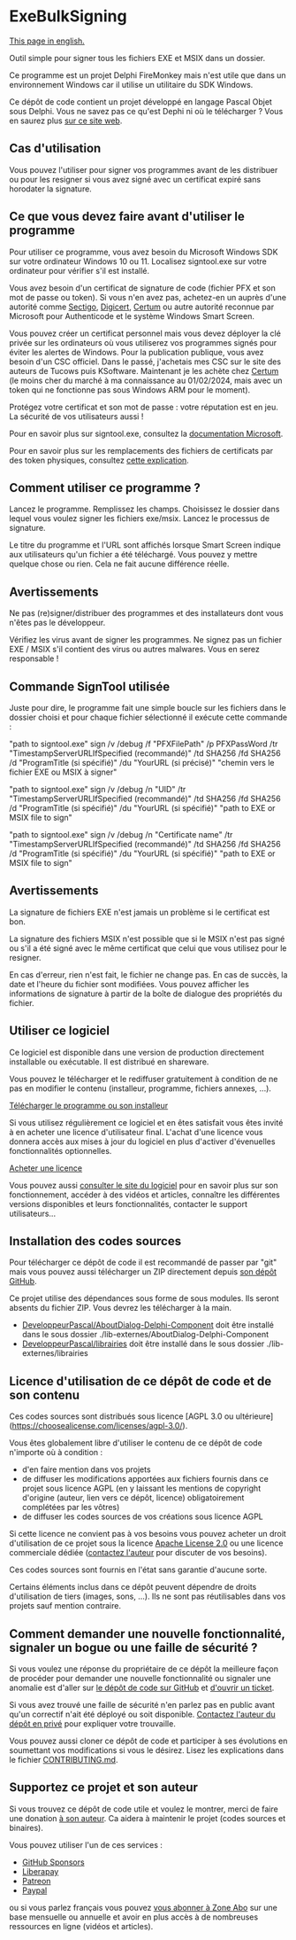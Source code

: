 # ExeBulkSigning

[This page in english.](README.md)

Outil simple pour signer tous les fichiers EXE et MSIX dans un dossier.

Ce programme est un projet Delphi FireMonkey mais n'est utile que dans un environnement Windows car il utilise un utilitaire du SDK Windows.

Ce dépôt de code contient un projet développé en langage Pascal Objet sous Delphi. Vous ne savez pas ce qu'est Dephi ni où le télécharger ? Vous en saurez plus [sur ce site web](https://delphi-resources.developpeur-pascal.fr/).

## Cas d'utilisation

Vous pouvez l'utiliser pour signer vos programmes avant de les distribuer ou pour les resigner si vous avez signé avec un certificat expiré sans horodater la signature.

## Ce que vous devez faire avant d'utiliser le programme

Pour utiliser ce programme, vous avez besoin du Microsoft Windows SDK sur votre ordinateur Windows 10 ou 11. Localisez signtool.exe sur votre ordinateur pour vérifier s'il est installé.

Vous avez besoin d'un certificat de signature de code (fichier PFX et son mot de passe ou token). Si vous n'en avez pas, achetez-en un auprès d'une autorité comme [Sectigo](https://www.sectigo.com/ssl-certificates-tls/code-signing), [Digicert](https://www.digicert.com/software-trust-manager), [Certum](https://www.certum.eu/en/code-signing-certificates/) ou autre autorité reconnue par Microsoft pour Authenticode et le système Windows Smart Screen.

Vous pouvez créer un certificat personnel mais vous devez déployer la clé privée sur les ordinateurs où vous utiliserez vos programmes signés pour éviter les alertes de Windows. Pour la publication publique, vous avez besoin d'un CSC officiel. Dans le passé, j'achetais mes CSC sur le site des auteurs de Tucows puis KSoftware. Maintenant je les achète chez [Certum](https://www.certum.eu/en/code-signing-certificates/) (le moins cher du marché à ma connaissance au 01/02/2024, mais avec un token qui ne fonctionne pas sous Windows ARM pour le moment).

Protégez votre certificat et son mot de passe : votre réputation est en jeu. La sécurité de vos utilisateurs aussi !

Pour en savoir plus sur signtool.exe, consultez la [documentation Microsoft](https://docs.microsoft.com/en-us/windows-hardware/drivers/devtest/signtool).

Pour en savoir plus sur les remplacements des fichiers de certificats par des token physiques, consultez [cette explication](https://www.finalbuilder.com/resources/blogs/code-signing-with-usb-tokens).

## Comment utiliser ce programme ?

Lancez le programme.
Remplissez les champs.
Choisissez le dossier dans lequel vous voulez signer les fichiers exe/msix.
Lancez le processus de signature.

Le titre du programme et l'URL sont affichés lorsque Smart Screen indique aux utilisateurs qu'un fichier a été téléchargé. Vous pouvez y mettre quelque chose ou rien. Cela ne fait aucune différence réelle.

## Avertissements

Ne pas (re)signer/distribuer des programmes et des installateurs dont vous n'êtes pas le développeur.

Vérifiez les virus avant de signer les programmes. Ne signez pas un fichier EXE / MSIX s'il contient des virus ou autres malwares. Vous en serez responsable !

## Commande SignTool utilisée

Juste pour dire, le programme fait une simple boucle sur les fichiers dans le dossier choisi et pour chaque fichier sélectionné il exécute cette commande :

"path to signtool.exe" sign /v /debug /f "PFXFilePath" /p PFXPassWord /tr "TimestampServerURLIfSpecified (recommandé)" /td SHA256 /fd SHA256 /d "ProgramTitle (si spécifié)" /du "YourURL (si précisé)" "chemin vers le fichier EXE ou MSIX à signer"

"path to signtool.exe" sign /v /debug /n "UID" /tr "TimestampServerURLIfSpecified (recommandé)" /td SHA256 /fd SHA256 /d "ProgramTitle (si spécifié)" /du "YourURL (si spécifié)" "path to EXE or MSIX file to sign"

"path to signtool.exe" sign /v /debug /n "Certificate name" /tr "TimestampServerURLIfSpecified (recommandé)" /td SHA256 /fd SHA256 /d "ProgramTitle (si spécifié)" /du "YourURL (si spécifié)" "path to EXE or MSIX file to sign"

## Avertissements

La signature de fichiers EXE n'est jamais un problème si le certificat est bon.

La signature des fichiers MSIX n'est possible que si le MSIX n'est pas signé ou s'il a été signé avec le même certificat que celui que vous utilisez pour le resigner.

En cas d'erreur, rien n'est fait, le fichier ne change pas.
En cas de succès, la date et l'heure du fichier sont modifiées. Vous pouvez afficher les informations de signature à partir de la boîte de dialogue des propriétés du fichier.

## Utiliser ce logiciel

Ce logiciel est disponible dans une version de production directement installable ou exécutable. Il est distribué en shareware.

Vous pouvez le télécharger et le rediffuser gratuitement à condition de ne pas en modifier le contenu (installeur, programme, fichiers annexes, ...).

[Télécharger le programme ou son installeur](https://olfsoftware.lemonsqueezy.com/checkout/buy/84b7ba9b-5c2f-48bb-b53f-c59faed560cf)

Si vous utilisez régulièrement ce logiciel et en êtes satisfait vous êtes invité à en acheter une licence d'utilisateur final. L'achat d'une licence vous donnera accès aux mises à jour du logiciel en plus d'activer d'évenuelles fonctionnalités optionnelles.

[Acheter une licence](https://olfsoftware.lemonsqueezy.com/checkout/buy/8a5006e1-aebd-41ed-a531-0102fad08cd8)

Vous pouvez aussi [consulter le site du logiciel](https://exebulksigning.olfsoftware.fr/) pour en savoir plus sur son fonctionnement, accéder à des vidéos et articles, connaître les différentes versions disponibles et leurs fonctionnalités, contacter le support utilisateurs...

## Installation des codes sources

Pour télécharger ce dépôt de code il est recommandé de passer par "git" mais vous pouvez aussi télécharger un ZIP directement depuis [son dépôt GitHub](https://github.com/DeveloppeurPascal/ExeBulkSigning).

Ce projet utilise des dépendances sous forme de sous modules. Ils seront absents du fichier ZIP. Vous devrez les télécharger à la main.


* [DeveloppeurPascal/AboutDialog-Delphi-Component](https://github.com/DeveloppeurPascal/AboutDialog-Delphi-Component) doit être installé dans le sous dossier ./lib-externes/AboutDialog-Delphi-Component
* [DeveloppeurPascal/librairies](https://github.com/DeveloppeurPascal/librairies) doit être installé dans le sous dossier ./lib-externes/librairies

## Licence d'utilisation de ce dépôt de code et de son contenu

Ces codes sources sont distribués sous licence [AGPL 3.0 ou ultérieure] (https://choosealicense.com/licenses/agpl-3.0/).

Vous êtes globalement libre d'utiliser le contenu de ce dépôt de code n'importe où à condition :
* d'en faire mention dans vos projets
* de diffuser les modifications apportées aux fichiers fournis dans ce projet sous licence AGPL (en y laissant les mentions de copyright d'origine (auteur, lien vers ce dépôt, licence) obligatoirement complétées par les vôtres)
* de diffuser les codes sources de vos créations sous licence AGPL

Si cette licence ne convient pas à vos besoins vous pouvez acheter un droit d'utilisation de ce projet sous la licence [Apache License 2.0](https://choosealicense.com/licenses/apache-2.0/) ou une licence commerciale dédiée ([contactez l'auteur](https://developpeur-pascal.fr/nous-contacter.php) pour discuter de vos besoins).

Ces codes sources sont fournis en l'état sans garantie d'aucune sorte.

Certains éléments inclus dans ce dépôt peuvent dépendre de droits d'utilisation de tiers (images, sons, ...). Ils ne sont pas réutilisables dans vos projets sauf mention contraire.

## Comment demander une nouvelle fonctionnalité, signaler un bogue ou une faille de sécurité ?

Si vous voulez une réponse du propriétaire de ce dépôt la meilleure façon de procéder pour demander une nouvelle fonctionnalité ou signaler une anomalie est d'aller sur [le dépôt de code sur GitHub](https://github.com/DeveloppeurPascal/ExeBulkSigning) et [d'ouvrir un ticket](https://github.com/DeveloppeurPascal/ExeBulkSigning/issues).

Si vous avez trouvé une faille de sécurité n'en parlez pas en public avant qu'un correctif n'ait été déployé ou soit disponible. [Contactez l'auteur du dépôt en privé](https://developpeur-pascal.fr/nous-contacter.php) pour expliquer votre trouvaille.

Vous pouvez aussi cloner ce dépôt de code et participer à ses évolutions en soumettant vos modifications si vous le désirez. Lisez les explications dans le fichier [CONTRIBUTING.md](CONTRIBUTING.md).

## Supportez ce projet et son auteur

Si vous trouvez ce dépôt de code utile et voulez le montrer, merci de faire une donation [à son auteur](https://github.com/DeveloppeurPascal). Ca aidera à maintenir le projet (codes sources et binaires).

Vous pouvez utiliser l'un de ces services :

* [GitHub Sponsors](https://github.com/sponsors/DeveloppeurPascal)
* [Liberapay](https://liberapay.com/PatrickPremartin)
* [Patreon](https://www.patreon.com/patrickpremartin)
* [Paypal](https://www.paypal.com/paypalme/patrickpremartin)

ou si vous parlez français vous pouvez [vous abonner à Zone Abo](https://zone-abo.fr/nos-abonnements.php) sur une base mensuelle ou annuelle et avoir en plus accès à de nombreuses ressources en ligne (vidéos et articles).

